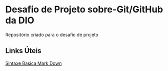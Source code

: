 # Desafio de Projeto sobre-Git/GitHub da DIO
Repositório criado para o desafio de projeto

## Links Úteis 
[Sintaxe Basica Mark Down](https://www.markdownguide.org/basic-syntax)
